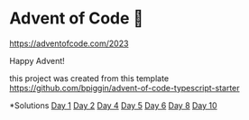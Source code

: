 # Advent of Code 🎄

https://adventofcode.com/2023

Happy Advent!

this project was created from this template https://github.com/bpiggin/advent-of-code-typescript-starter

\*Solutions
[Day 1](https://github.com/yuvasenina/advent-of-code/tree/main/src/day1)
[Day 2](https://github.com/yuvasenina/advent-of-code/tree/main/src/day2)
[Day 4](https://github.com/yuvasenina/advent-of-code/tree/main/src/day4)
[Day 5](https://github.com/yuvasenina/advent-of-code/tree/main/src/day5)
[Day 6](https://github.com/yuvasenina/advent-of-code/tree/main/src/day6)
[Day 8](https://github.com/yuvasenina/advent-of-code/tree/main/src/day8)
[Day 10](https://github.com/yuvasenina/advent-of-code/tree/main/src/day10)
